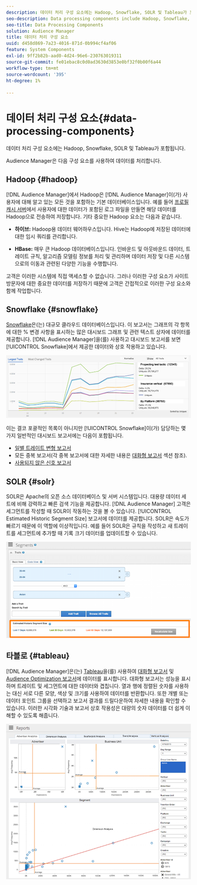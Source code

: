 ```yaml
---
description: 데이터 처리 구성 요소에는 Hadoop, Snowflake, SOLR 및 Tableau가 포함됩니다.
seo-description: Data processing components include Hadoop, Snowflake, SOLR, and Tableau.
seo-title: Data Processing Components
solution: Audience Manager
title: 데이터 처리 구성 요소
uuid: d458d869-7a23-4016-871d-0b994cf4af06
feature: System Components
exl-id: 9ff2b82b-aad0-4d24-96e6-230763019311
source-git-commit: fe01ebac8c0d0ad3630d3853e0bf32f0b00f6a44
workflow-type: tm+mt
source-wordcount: '395'
ht-degree: 1%

---
```


# 데이터 처리 구성 요소{#data-processing-components}

데이터 처리 구성 요소에는 Hadoop, Snowflake, SOLR 및 Tableau가 포함됩니다.

<!-- 

c_comproc.xml

 -->

Audience Manager은 다음 구성 요소를 사용하여 데이터를 처리합니다.

## Hadoop {#hadoop}

[!DNL Audience Manager]에서 Hadoop은 [!DNL Audience Manager]이(가) 사용자에 대해 알고 있는 모든 것을 포함하는 기본 데이터베이스입니다. 예를 들어 [프로필 캐시 서버](../../reference/system-components/components-data-collection.md)에서 사용자에 대한 데이터가 포함된 로그 파일을 만들면 해당 데이터를 Hadoop으로 전송하여 저장합니다. 기타 중요한 Hadoop 요소는 다음과 같습니다.

* **하이브:** Hadoop용 데이터 웨어하우스입니다. Hive는 Hadoop에 저장된 데이터에 대한 임시 쿼리를 관리합니다.

* **HBase:** 매우 큰 Hadoop 데이터베이스입니다. 인바운드 및 아웃바운드 데이터, 트레이트 규칙, 알고리즘 모델링 정보를 처리 및 관리하며 데이터 저장 및 다른 시스템으로의 이동과 관련된 다양한 기능을 수행합니다.

고객은 이러한 시스템에 직접 액세스할 수 없습니다. 그러나 이러한 구성 요소가 사이트 방문자에 대한 중요한 데이터를 저장하기 때문에 고객은 간접적으로 이러한 구성 요소와 함께 작업합니다.

## Snowflake {#snowflake}

[Snowflake](https://www.snowflake.net/)은(는) 대규모 클라우드 데이터베이스입니다. 이 보고서는 그래프의 각 항목에 대한 % 변경 사항을 표시하는 많은 대시보드 그래프 및 관련 텍스트 상자에 데이터를 제공합니다. [!DNL Audience Manager]을(를) 사용하고 대시보드 보고서를 보면 [!UICONTROL Snowflake]에서 제공한 데이터와 상호 작용하고 있습니다.



![](assets/dashboardreport.png)

이는 결코 포괄적인 목록이 아니지만 [!UICONTROL Snowflake]이(가) 담당하는 몇 가지 일반적인 대시보드 보고서에는 다음이 포함됩니다.

* [일별 트레이트 변형 보고서](/help/using/reporting/audience-optimization-reports/daily-trait-variation-report.md)
* 모든 중복 보고서(각 중복 보고서에 대한 자세한 내용은 [대화형 보고서](/help/using/reporting/dynamic-reports/dynamic-reports.md) 섹션 참조).
* [사용되지 않은 신호 보고서](/help/using/reporting/dynamic-reports/unused-signals.md)

## SOLR {#solr}

SOLR은 Apache의 오픈 소스 데이터베이스 및 서버 시스템입니다. 대용량 데이터 세트에 비해 강력하고 빠른 검색 기능을 제공합니다. [!DNL Audience Manager] 고객은 세그먼트를 작성할 때 SOLR이 작동하는 것을 볼 수 있습니다. [!UICONTROL Estimated Historic Segment Size] 보고서에 데이터를 제공합니다. SOLR은 속도가 빠르기 때문에 이 역할에 이상적입니다. 예를 들어 SOLR은 규칙을 작성하고 새 트레이트를 세그먼트에 추가할 때 기록 크기 데이터를 업데이트할 수 있습니다.



![](assets/audsize.png)

## 타블로 {#tableau}

[!DNL Audience Manager]은(는) [Tableau](https://www.tableausoftware.com/)을(를) 사용하여 [대화형 보고서](../../reporting/dynamic-reports/dynamic-reports.md#interactive-and-overlap-reports) 및 [Audience Optimization 보고서](../../reporting/audience-optimization-reports/audience-optimization-reports.md)에 데이터를 표시합니다. 대화형 보고서는 성능을 표시하며 트레이트 및 세그먼트에 대한 데이터와 겹칩니다. 열과 행에 정렬된 숫자를 사용하는 대신 서로 다른 모양, 색상 및 크기를 사용하여 데이터를 반환합니다. 또한 개별 또는 데이터 포인트 그룹을 선택하고 보고서 결과를 드릴다운하여 자세한 내용을 확인할 수 있습니다. 이러한 시각화 기술과 보고서 상호 작용성은 대량의 숫자 데이터를 더 쉽게 이해할 수 있도록 해줍니다.



![](assets/advertiser_analytics.png)
